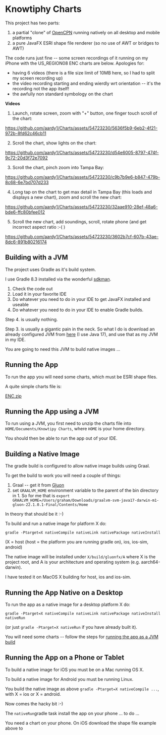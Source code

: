 # Knowtiphy Charts

This project has two parts:

1. a partial "clone" of [OpenCPN](https://opencpn.org) running natively on all desktop and mobile platforms
2. a pure JavaFX ESRI shape file renderer (so no use of AWT or bridges to AWT)

The code runs just fine -- some screen recordings of it running on my iPhone with the US_REGION08 ENC charts are below. Apologies for:

* having 6 videos (there is a file size limit of 10MB here, so I had to split my screen recording up)
* the video recording starting and ending wierdly wrt orientation -- it's the recording not the app itself!
* the awfully non standard symbology on the chart


**Videos**

1) Launch, rotate screen, zoom with "+" button, one finger touch scroll of the chart:

https://github.com/aardy1/Charts/assets/54723230/5636f5b9-6eb2-4f21-972b-8fd62c46cb11


2) Scroll the chart, show lights on the chart:

https://github.com/aardy1/Charts/assets/54723230/d54e6005-8797-474f-9c72-20d3f72e7092


3) Scroll the chart, pinch zoom into Tampa Bay:

https://github.com/aardy1/Charts/assets/54723230/c9b7b9e6-b847-479b-8c68-6e7bd707d233


4) Long tap on the chart to get max detail in Tampa Bay (this loads and displays a new chart), zoom and scroll the new chart:

https://github.com/aardy1/Charts/assets/54723230/32aae910-28ef-48a6-bde6-ffc80bfee012


5) Scroll the new chart, add soundings, scroll, rotate phone (and get incorrect aspect ratio :-( )

https://github.com/aardy1/Charts/assets/54723230/3602b7cf-607b-43ae-8dc6-891b80216174


## Building with a JVM

The project uses Gradle as it's build system.

I use Gradle 8.3 installed via the wonderful [sdkman](https://sdkman.io/).

1. Check the code out
2. Load it in your favorite IDE
3. Do whatever you need to do in your IDE to get JavaFX installed and useable
4. Do whatever you need to do in your IDE to enable Gradle builds.

Step 4. is usually nothing.

Step 3. is usually a gigantic pain in the neck. So what I do is download an already configured JVM from [here](https://github.com/gluonhq/graal/releases/) (I use Java 17), and use that as my JVM in my IDE.

You are going to need this JVM to build native images ...

## Running the App

To run the app you will need some charts, which must be ESRI shape files.

A quite simple charts file is:

[ENC.zip](https://github.com/aardy1/Charts/files/13471740/ENC.zip)

## Running the App using a JVM

To run using a JVM, you first need to unzip the charts file into `HOME/Documents/Knowtipy Charts`, where `HOME` is your home directory.

You should then be able to run the app out of your IDE.

## Building a Native Image

The gradle build is configured to allow native image builds using Graal.

To get the build to work you will need a couple of things:

1. Graal -- get it from [Gluon](https://github.com/gluonhq/graal/releases/tag/gluon-22.1.0.1-Final)
2. set `GRAALVM_HOME` environment variable to the parent of the bin directory in 1. So for me that is `export GRAALVM_HOME=/Users/graham/Downloads/graalvm-svm-java17-darwin-m1-gluon-22.1.0.1-Final/Contents/Home`

In theory that should be it :-)

To build and run a native image for platform X do:
```
gradle -Ptarget=X nativeCompile nativeLink nativePackage nativeInstall
```
(X = host (host = the platform you are running gradle on), ios, ios-sim, android)

The native image will be installed under `X/build/gluonfx/A` where X is the project root, and A is your architecture and operating system (e.g. aarch64-darwin).

I have tested it on MacOS X building for host, ios and ios-sim.

## Running the App Native on a Desktop

To run the app as a native image for a desktop platform X do:
```
gradle -Ptarget=X nativeCompile nativeLink nativePackage nativeInstall nativeRun
```
(or just `gradle -Ptarget=X nativeRun` if you have already built it).

You will need some charts -- follow the steps for [running the app as a JVM build](https://github.com/aardy1/Charts/blob/main/README.md#running-the-app-using-a-jvm)

## Running the App on a Phone or Tablet

To build a native image for iOS you must be on a Mac running OS X.

To build a native image for Android you must be running Linux.

You build the native image as above `gradle -Ptarget=X nativeCompile ...`, with X = ios or X = android.

Now comes the hacky bit :-)

The `nativeRun`gradle task install the app on your phone ... to do ...

You need a chart on your phone. On iOS download the shape file example above to 




